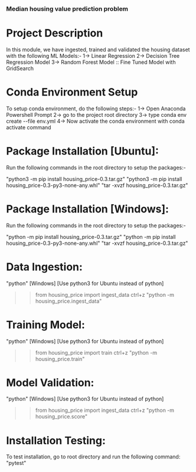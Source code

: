 ### Median housing value prediction problem ###

# Project Description
In this module, we have ingested, trained and validated the housing dataset with the following ML Models:-
1-> Linear Regression
2-> Decision Tree Regression Model
3-> Random Forest Model :: Fine Tuned Model with GridSearch

# Conda Environment Setup
To setup conda environment, do the following steps:-
1-> Open Anaconda Powershell Prompt
2-> go to the project root directory
3-> type  conda env create --file env.yml
4-> Now activate the conda environment with conda activate command

# Package Installation [Ubuntu]:
Run the following commands in the root directory to setup the packages:-

"python3 -m pip install housing_price-0.3.tar.gz"
"python3 -m pip install housing_price-0.3-py3-none-any.whl"
"tar -xvzf housing_price-0.3.tar.gz"

# Package Installation [Windows]:
Run the following commands in the root directory to setup the packages:-

"python -m pip install housing_price-0.3.tar.gz"
"python -m pip install housing_price-0.3-py3-none-any.whl"
"tar -xvzf housing_price-0.3.tar.gz"

# Data Ingestion:
"python" [Windows] [Use python3 for Ubuntu instead of python]
>> from housing_price import ingest_data
>> ctrl+z
"python -m housing_price.ingest_data"

# Training Model:
"python" [Windows] [Use python3 for Ubuntu instead of python]
>> from housing_price import train
>> ctrl+z
"python -m housing_price.train"

# Model Validation:
"python" [Windows] [Use python3 for Ubuntu instead of python]
>> from housing_price import ingest_data
>> ctrl+z
"python -m housing_price.score"

# Installation Testing:
To test installation, go to root directory and run the following command:
"pytest"

